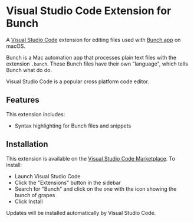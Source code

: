 # Visual Studio Code Extension for Bunch

A [Visual Studio Code](https://code.visualstudio.com/) extension for editing
files used with [Bunch.app](https://bunchapp.co) on macOS.

Bunch is a Mac automation app that processes plain text files with the
extension `.bunch`. These Bunch files have their own "language", which tells
Bunch what do do.

Visual Studio Code is a popular cross platform code editor.


## Features

This extension includes:

- Syntax highlighting for Bunch files and snippets


## Installation

This extension is available on the [Visual Studio Code Marketplace](https://marketplace.visualstudio.com/VSCode). To install:

- Launch Visual Studio Code
- Click the "Extensions" button in the sidebar
- Search for "Bunch" and click on the one with the icon showing the bunch of grapes
- Click Install

Updates will be installed automatically by Visual Studio Code.
